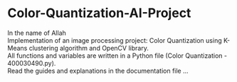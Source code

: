 ﻿# Color-Quantization-AI-Project
In the name of Allah <br />
Implementation of an image processing project: Color Quantization using K-Means clustering algorithm and OpenCV library. <br />
All functions and variables are written in a Python file (Color Quantization - 400030490.py). <br />
Read the guides and explanations in the documentation file ...
